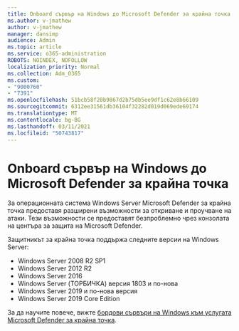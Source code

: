 ```yaml
---
title: Onboard сървър на Windows до Microsoft Defender за крайна точка
ms.author: v-jmathew
author: v-jmathew
manager: dansimp
audience: Admin
ms.topic: article
ms.service: o365-administration
ROBOTS: NOINDEX, NOFOLLOW
localization_priority: Normal
ms.collection: Adm_O365
ms.custom:
- "9000760"
- "7391"
ms.openlocfilehash: 51bcb58f20b9867d2b75db5ee9df1c62e8b66109
ms.sourcegitcommit: 6312ee31561db36104f32282d019d069ede69174
ms.translationtype: MT
ms.contentlocale: bg-BG
ms.lasthandoff: 03/11/2021
ms.locfileid: "50743817"
---
```

# <a name="onboard-a-windows-server-to-microsoft-defender-for-endpoint"></a>Onboard сървър на Windows до Microsoft Defender за крайна точка

За операционната система Windows Server Microsoft Defender за крайна точка предоставя разширени възможности за откриване и проучване на атаки. Тези възможности се предоставят безпроблемно чрез конзолата на центъра за защита на Microsoft Defender.

Защитникът за крайна точка поддържа следните версии на Windows Server:

- Windows Server 2008 R2 SP1
- Windows Server 2012 R2
- Windows Server 2016
- Windows Server (ТОРБИЧКА) версия 1803 и по-нова
- Windows Server 2019 и по-нова версия
- Windows Server 2019 Core Edition

За да научите повече, вижте [бордови сървъри на Windows към услугата Microsoft Defender за крайна точка](https://go.microsoft.com/fwlink/?linkid=2143627).
